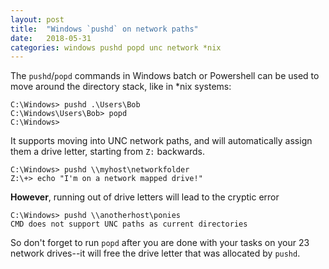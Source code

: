 ```yaml
---
layout: post
title:  "Windows `pushd` on network paths"
date:   2018-05-31
categories: windows pushd popd unc network *nix
---
```


The `pushd`/`popd` commands in Windows batch or Powershell can be used to move
around the directory stack, like in *nix systems:

```
C:\Windows> pushd .\Users\Bob
C:\Windows\Users\Bob> popd
C:\Windows> 
```

It supports moving into UNC network paths, and will automatically assign them
a drive letter, starting from `Z:` backwards.

```
C:\Windows> pushd \\myhost\networkfolder
Z:\+> echo "I'm on a network mapped drive!"
```

**However**, running out of drive letters will lead to the cryptic error

```
C:\Windows> pushd \\anotherhost\ponies
CMD does not support UNC paths as current directories
```

So don't forget to run `popd` after you are done with your tasks on your 23 
network drives--it will free the drive letter that was allocated by `pushd`.
